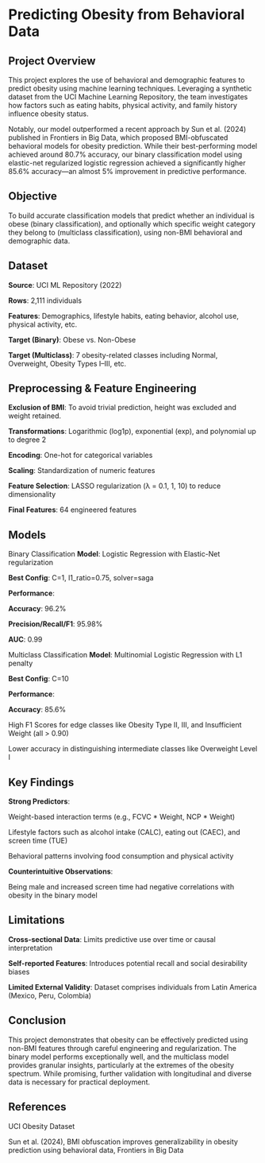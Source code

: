 # Predicting Obesity from Behavioral Data
## Project Overview
This project explores the use of behavioral and demographic features to predict obesity using machine learning techniques. Leveraging a synthetic dataset from the UCI Machine Learning Repository, the team investigates how factors such as eating habits, physical activity, and family history influence obesity status.

Notably, our model outperformed a recent approach by Sun et al. (2024) published in Frontiers in Big Data, which proposed BMI-obfuscated behavioral models for obesity prediction. While their best-performing model achieved around 80.7% accuracy, our binary classification model using elastic-net regularized logistic regression achieved a significantly higher 85.6% accuracy—an almost 5% improvement in predictive performance.

## Objective
To build accurate classification models that predict whether an individual is obese (binary classification), and optionally which specific weight category they belong to (multiclass classification), using non-BMI behavioral and demographic data.

## Dataset
**Source**: UCI ML Repository (2022)

**Rows**: 2,111 individuals

**Features**: Demographics, lifestyle habits, eating behavior, alcohol use, physical activity, etc.

**Target (Binary)**: Obese vs. Non-Obese

**Target (Multiclass)**: 7 obesity-related classes including Normal, Overweight, Obesity Types I–III, etc.

## Preprocessing & Feature Engineering
**Exclusion of BMI**: To avoid trivial prediction, height was excluded and weight retained.

**Transformations**: Logarithmic (log1p), exponential (exp), and polynomial up to degree 2

**Encoding**: One-hot for categorical variables

**Scaling**: Standardization of numeric features

**Feature Selection**: LASSO regularization (λ = 0.1, 1, 10) to reduce dimensionality

**Final Features**: 64 engineered features

## Models
Binary Classification
**Model**: Logistic Regression with Elastic-Net regularization

**Best Config**: C=1, l1_ratio=0.75, solver=saga

**Performance**:

**Accuracy**: 96.2%

**Precision/Recall/F1**: 95.98%

**AUC**: 0.99

Multiclass Classification
**Model**: Multinomial Logistic Regression with L1 penalty

**Best Config**: C=10

**Performance**:

**Accuracy**: 85.6%

High F1 Scores for edge classes like Obesity Type II, III, and Insufficient Weight (all > 0.90)

Lower accuracy in distinguishing intermediate classes like Overweight Level I

## Key Findings
**Strong Predictors**:

Weight-based interaction terms (e.g., FCVC * Weight, NCP * Weight)

Lifestyle factors such as alcohol intake (CALC), eating out (CAEC), and screen time (TUE)

Behavioral patterns involving food consumption and physical activity

**Counterintuitive Observations**:

Being male and increased screen time had negative correlations with obesity in the binary model

## Limitations
**Cross-sectional Data**: Limits predictive use over time or causal interpretation

**Self-reported Features**: Introduces potential recall and social desirability biases

**Limited External Validity**: Dataset comprises individuals from Latin America (Mexico, Peru, Colombia)

## Conclusion
This project demonstrates that obesity can be effectively predicted using non-BMI features through careful engineering and regularization. The binary model performs exceptionally well, and the multiclass model provides granular insights, particularly at the extremes of the obesity spectrum. While promising, further validation with longitudinal and diverse data is necessary for practical deployment.

## References
UCI Obesity Dataset

Sun et al. (2024), BMI obfuscation improves generalizability in obesity prediction using behavioral data, Frontiers in Big Data

